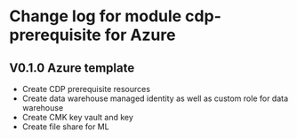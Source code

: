 # Change log for module cdp-prerequisite for Azure

## V0.1.0 Azure template
- Create CDP prerequisite resources
- Create data warehouse managed identity as well as custom role for data warehouse
- Create CMK key vault and key
- Create file share for ML